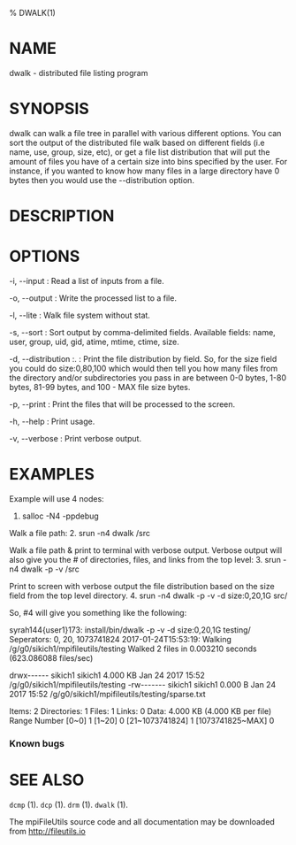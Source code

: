 % DWALK(1)

# NAME

dwalk - distributed file listing program

# SYNOPSIS

dwalk can walk a file tree in parallel with various different options. You can sort the output of the distributed file walk based on different fields (i.e name, use, group, size, etc), or get a file list distribution that will put the amount of files you have of a certain size into bins specified by the user. For instance, if you wanted to know how many files in a large directory have 0 bytes then you would use the --distribution option. 

# DESCRIPTION

# OPTIONS

-i, \--input <file>
:   Read a list of inputs from a file.

-o, \--output <file>
:   Write the processed list to a file.

-l, \--lite
:   Walk file system without stat.

-s, \--sort <fields>
:   Sort output by comma-delimited fields. Available fields: name, user, group, uid, gid, atime, mtime, ctime, size.

-d, \--distribution <field>:<separators>. 
:   Print the file distribution by field. So, for the size field you could do size:0,80,100 which would then tell you
    how many files from the directory and/or subdirectories you pass in are between 0-0 bytes, 1-80 bytes, 81-99 bytes, 
    and 100 - MAX file size bytes. 

-p, \--print
:   Print the files that will be processed to the screen.

-h, \--help
:   Print usage.

-v, \--verbose
:   Print verbose output.

# EXAMPLES

Example will use 4 nodes:
1. salloc -N4 -ppdebug

Walk a file path:
2. srun -n4 dwalk /src

Walk a file path & print to terminal with verbose output. Verbose output will also give you the # of directories, files, and links from the top level:
3. srun -n4 dwalk -p -v /src

Print to screen with verbose output the file distribution based on the size field from the top level directory.
4. srun -n4 dwalk -p -v -d size:0,20,1G src/ 

So, #4 will give you something like the following:

syrah144{user1}173: install/bin/dwalk -p -v -d size:0,20,1G testing/
Seperators: 0, 20, 1073741824
2017-01-24T15:53:19: Walking /g/g0/sikich1/mpifileutils/testing
Walked 2 files in 0.003210 seconds (623.086088 files/sec)

drwx------ sikich1 sikich1   4.000 KB Jan 24 2017 15:52 /g/g0/sikich1/mpifileutils/testing
-rw------- sikich1 sikich1   0.000  B Jan 24 2017 15:52 /g/g0/sikich1/mpifileutils/testing/sparse.txt

Items: 2
  Directories: 1
  Files: 1
  Links: 0
Data: 4.000 KB (4.000 KB per file)
Range	Number
[0~0]	                1
[1~20]	                0
[21~1073741824]	        1
[1073741825~MAX]	0

### Known bugs

# SEE ALSO

`dcmp` (1).
`dcp` (1).
`drm` (1).
`dwalk` (1).

The mpiFileUtils source code and all documentation may be downloaded from
<http://fileutils.io>
